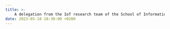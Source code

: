 ```yaml
---
title: >-
    A delegation from the IoT research team of the School of Information Science and Technology visited the Department of Computer Science at the School of Electronic Information and Electrical Engineering, Shanghai Jiao Tong University.
date: 2023-05-18 18:30:00 +0200
---
```

